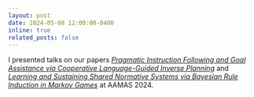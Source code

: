 ```yaml
---
layout: post
date: 2024-05-08 12:00:00-0400
inline: true
related_posts: false
---
```


I presented talks on our papers [*Pragmatic Instruction Following and Goal Assistance via Cooperative Language-Guided Inverse Planning*](https://arxiv.org/abs/2402.17930) and [*Learning and Sustaining Shared Normative Systems via Bayesian Rule Induction in Markov Games*](https://arxiv.org/abs/2402.13399) at AAMAS 2024.